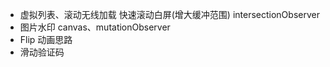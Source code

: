- 虚拟列表、滚动无线加载
  快速滚动白屏(增大缓冲范围)
  intersectionObserver
- 图片水印
  canvas、mutationObserver
- Flip 动画思路
- 滑动验证码

<!-- "build": "npm run clean && npm run build-ts && npm run build-css", -->
